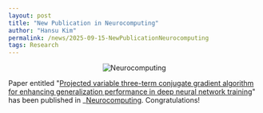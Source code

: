 ```yaml
---
layout: post
title: "New Publication in Neurocomputing"
author: "Hansu Kim"
permalink: /news/2025-09-15-NewPublicationNeurocomputing
tags: Research
---
```

   
<div style="display: flex; justify-content: center;">
  <img src="https://github.com/user-attachments/assets/70cf50d8-9755-474f-84cc-bc5391e48985" 
       alt="Neurocomputing"
       style="max-width: 100%; height: auto; width: auto; max-height: 50vh; object-fit: contain;">
</div>   
   
Paper entitled "[Projected variable three-term conjugate gradient algorithm for enhancing generalization performance in deep neural network training](https://doi.org/10.1016/j.neucom.2025.131568)" has been published in _[Neurocomputing](https://www.sciencedirect.com/journal/neurocomputing). Congratulations!  
